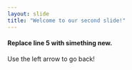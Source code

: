 ```yaml
---
layout: slide
title: "Welcome to our second slide!"
---
```

#### Replace line 5 with simething new.
Use the left arrow to go back!
